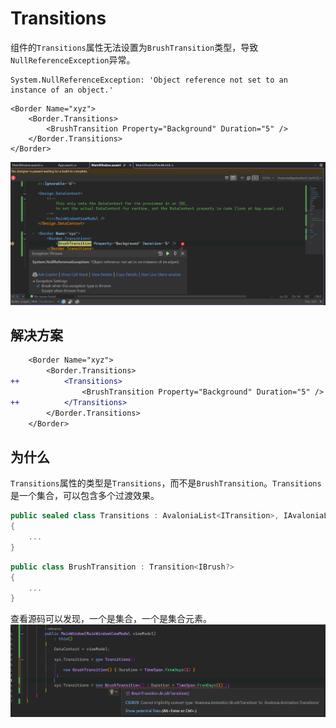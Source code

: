 # Transitions
组件的`Transitions`属性无法设置为`BrushTransition`类型，导致`NullReferenceException`异常。
``` title="错误信息"
System.NullReferenceException: 'Object reference not set to an instance of an object.'
```
``` title="MainWindow.xaml"
<Border Name="xyz">
    <Border.Transitions>
        <BrushTransition Property="Background" Duration="5" />
    </Border.Transitions>
</Border>
```
![组件的 Transitions 设置为 BrushTransition 类型，调试模式下出现 NullReferenceException 异常](images/transitions.png)

## 解决方案

```diff title="MainWindow.xaml"
    <Border Name="xyz">
        <Border.Transitions>
++			<Transitions>
				<BrushTransition Property="Background" Duration="5" />
++			</Transitions>
        </Border.Transitions>
    </Border>
```

## 为什么

`Transitions`属性的类型是`Transitions`，而不是`BrushTransition`。`Transitions`是一个集合，可以包含多个过渡效果。

```csharp title="Transitions.cs"
public sealed class Transitions : AvaloniaList<ITransition>, IAvaloniaListItemValidator<ITransition>
{
    ...
}
```

```csharp title="BrushTransition.cs"
public class BrushTransition : Transition<IBrush?>
{
    ...
}
```

查看源码可以发现，一个是集合，一个是集合元素。
![Cannot implicitly convert type 'Avalonia.Animation.BrushTransition' to 'Avalonia.Animation.Transitions'](images/transitions_1.png)